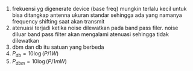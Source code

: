 1. frekuensi yg digenerate device (base freq) mungkin terlalu kecil untuk bisa ditangkap antenna ukuran standar sehingga ada yang namanya frequency shifting saat akan transmit
2. atenuasi terjadi ketika noise dilewatkan pada band pass filer. noise diluar band pass filter akan mengalami atenuasi sehingga tidak dilewatkan
3. dbm dan db itu satuan yang berbeda
4. $P_{db} = 10\log(P/1 W)$
5. $P_{dbm} = 10\log(P/1 mW)$
